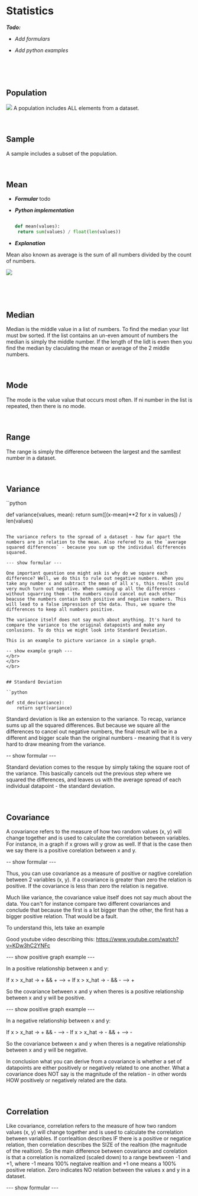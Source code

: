 # Statistics

__*Todo:*__

* *Add formulars*

* *Add python examples*
</br>
</br>
</br>


## Population

![](https://github.com/emilgras/basic-statistics/tree/master/resources/mean1.png)
A population includes ALL elements from a dataset.
</br>
</br>
</br>


## Sample

A sample includes a subset of the population.
</br>
</br>
</br>


## Mean

* _**Formular**_
   todo

* _**Python implementation**_
   ```python

   def mean(values):
	return sum(values) / float(len(values))

   ```

* _**Explanation**_

Mean also known as average is the sum of all numbers divided by the count of numbers.

![](https://github.com/emilgras/basic-statistics/tree/master/resources/mean1.png)

</br>
</br>
</br>


## Median

Median is the middle value in a list of numbers. To find the median your list must bw sorted. If the list contains an un-even amount of numbers the median is simply the middle number. If the length of the lidt is even then you find the median by claculating the mean or average of the 2 middle numbers.
</br>
</br>
</br>


## Mode

The mode is the value value that occurs most often. If ni number in the list is repeated, then there is no mode.
</br>
</br>
</br>


## Range

The range is simply the difference between the largest and the samllest number in a dataset.
</br>
</br>
</br>


## Variance

``python

def variance(values, mean):
	return sum([(x-mean)**2 for x in values]) / len(values)

```

The variance refers to the spread of a dataset - how far apart the numbers are in relation to the mean. Also refered to as the `average squared differences` - because you sum up the individual differences squared. 

--- show formular ---

One important question one might ask is why do we square each difference? Well, we do this to rule out negative numbers. When you take any number x and subtract the mean of all x's, this result could very much turn out negative. When summing up all the differences - without squarring them - the numbers could cancel out each other beacuse the numbers contain both positive and negative numbers. This will lead to a false impression of the data. Thus, we square the differences to keep all numbers positive. 

The variance itself does not say much about anything. It's hard to compare the variance to the original datapoints and make any conlusions. To do this we might look into Standard Deviation.

This is an example to picture variance in a simple graph.

-- show example graph ---
</br>
</br>
</br>


## Standard Deviation

``python

def std_dev(variance):
    return sqrt(variance)

```

Standard deviation is like an extension to the variance. To recap, variance sums up all the squared differences. But because we square all the differences to cancel out negative numbers, the final result will be in a different and bigger scale than the original numbers - meaning that it is very hard to draw meaning from the variance. 

-- show formular ---

Standard deviation comes to the resque by simply taking the square root of the variance. This basically cancels out the previous step where we squared the differences, and leaves us with the average spread of each individual datapoint - the standard deviation.
</br>
</br>
</br>


## Covariance

A covariance refers to the measure of how two random values (x, y) will change together and is used to calculate the correlation between variables. For instance, in a graph if x grows will y grow as well. If that is the case then we say there is a positive corelation between x and y.

-- show formular ---

Thus, you can use covariance as a measure of positive or nagtive corelation between 2 variables (x, y). If a covariance is greater than zero the relation is positive. If the covariance is less than zero the relation is negative. 

Much like variance, the covariance value itself does not say much about the data. You can't for instance compare two different covariances and conclude that because the first is a lot bigger than the other, the first has a bigger positive relation. That would be a fault. 


To understand this, lets take an example

Good youtube video describing this: https://www.youtube.com/watch?v=KDw3hC2YNFc

--- show positive graph example ---

In a positive relationship between x and y:

If x > x_hat -> + && + --> + 
If x > x_hat -> - && - --> + 

So the covariance between x and y when theres is a positive relationship between x and y will be positive.

--- show positive graph example ---

In a negative relationship between x and y:

If x > x_hat -> + && - --> - 
If x > x_hat -> - && + --> -

So the covariance between x and y when theres is a negative relationship between x and y will be negative.

In conclusion what you can derive from a covariance is whether a set of datapoints are either positively or negatively related to one another. What a covariance does NOT say is the magnitude of the relation - in other words HOW positively or negatively related are the data.
</br>
</br>
</br>


## Correlation

Like covariance, correlation refers to the measure of how two random values (x, y) will change together and is used to calculate the correlation between variables. If corrlealtion describes IF there is a positive or negatice relation, then correlation describes the SIZE of the realtion (the magnitude of the realtion). So the main difference between covariance and corelation is that a correlation is nomalized (scaled down) to a range bewtween -1 and +1, where -1 means 100% negtaive realtion and +1 one means a 100% positive relation. Zero indicates NO relation between the values x and y in a dataset.

--- show formular ---
